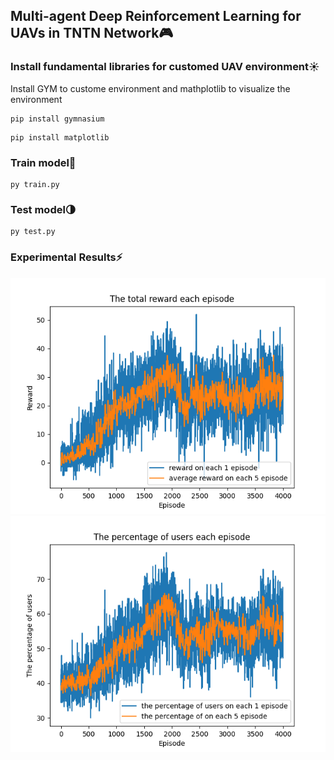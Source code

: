 ## Multi-agent Deep Reinforcement Learning for UAVs in TNTN Network🎮
### Install fundamental libraries for customed UAV environment☀️
Install GYM to custome environment and mathplotlib to visualize the environment
~~~
pip install gymnasium 
~~~
~~~
pip install matplotlib
~~~
### Train model🤖
~~~
py train.py 
~~~
### Test model🌗
~~~
py test.py 
~~~
### Experimental Results⚡️
![fig1](images/result_reward.png)
![fig2](images/result_user.png)


